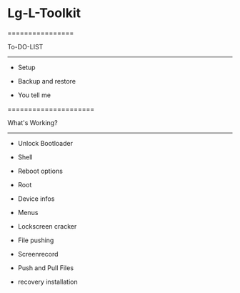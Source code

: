 Lg-L-Toolkit
============

================


To-DO-LIST

-----------------


- Setup

- Backup and restore

- You tell me

=====================

What's Working?

---------------

- Unlock Bootloader

- Shell

- Reboot options

- Root

- Device infos

- Menus

- Lockscreen cracker

- File pushing

- Screenrecord

- Push and Pull Files

- recovery installation

